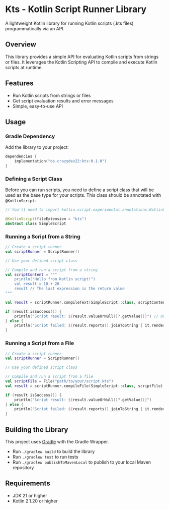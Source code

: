 # Kts - Kotlin Script Runner Library

A lightweight Kotlin library for running Kotlin scripts (.kts files) programmatically via an API.

## Overview

This library provides a simple API for evaluating Kotlin scripts from strings or files. It leverages the Kotlin Scripting API to compile and execute Kotlin scripts at runtime.

## Features

- Run Kotlin scripts from strings or files
- Get script evaluation results and error messages
- Simple, easy-to-use API

## Usage

### Gradle Dependency

Add the library to your project:

```kotlin
dependencies {
    implementation("de.crazydev22:kts:0.1.0")
}
```

### Defining a Script Class

Before you can run scripts, you need to define a script class that will be used as the base type for your scripts. This class should be annotated with `@KotlinScript`:

```kotlin
// You'll need to import kotlin.script.experimental.annotations.KotlinScript

@KotlinScript(fileExtension = "kts")
abstract class SimpleScript
```

### Running a Script from a String

```kotlin
// Create a script runner
val scriptRunner = ScriptRunner()

// Use your defined script class

// Compile and run a script from a string
val scriptContent = """
    println("Hello from Kotlin script!")
    val result = 10 + 20
    result // The last expression is the return value
"""

val result = scriptRunner.compileText(SimpleScript::class, scriptContent).flatMap { it.evaluate() }

if (result.isSuccess()) {
    println("Script result: ${result.valueOrNull()?.getValue()}") // Outputs: Script result: 30
} else {
    println("Script failed: ${result.reports().joinToString { it.render() }}")
}
```

### Running a Script from a File

```kotlin
// Create a script runner
val scriptRunner = ScriptRunner()

// Use your defined script class

// Compile and run a script from a file
val scriptFile = File("path/to/your/script.kts")
val result = scriptRunner.compileFile(SimpleScript::class, scriptFile).flatMap { it.evaluate() }

if (result.isSuccess()) {
    println("Script result: ${result.valueOrNull()?.getValue()}")
} else {
    println("Script failed: ${result.reports().joinToString { it.render() }}")
}
```

## Building the Library

This project uses [Gradle](https://gradle.org/) with the Gradle Wrapper.

* Run `./gradlew build` to build the library
* Run `./gradlew test` to run tests
* Run `./gradlew publishToMavenLocal` to publish to your local Maven repository

## Requirements

- JDK 21 or higher
- Kotlin 2.1.20 or higher
